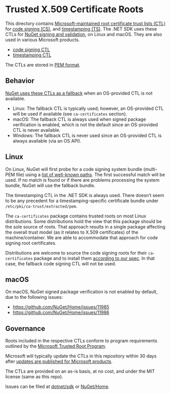 # Trusted X.509 Certificate Roots

This directory contains [Microsoft-maintained root certificate trust lists (CTL)](https://learn.microsoft.com/security/trusted-root/program-requirements) for [code signing (CS)](https://en.wikipedia.org/wiki/Code_signing), and [timestamping (TS)](https://en.wikipedia.org/wiki/Code_signing#Time-stamping). The .NET SDK uses these CTLs for [NuGet signing and validation](https://learn.microsoft.com/en-us/nuget/reference/signed-packages-reference), on Linux and macOS. They are also used in various Microsoft products.

* [code signing CTL](codesignctl.pem)
* [timestamping CTL](timestampctl.pem)

The CTLs are stored in [PEM format](https://en.wikipedia.org/wiki/Privacy-Enhanced_Mail).

## Behavior

[NuGet uses these CTLs as a fallback](https://github.com/dotnet/sdk/issues/25686) when an OS-provided CTL is not available.

* Linux: The fallback CTL is typically used; however, an OS-provided CTL will be used if available (see `ca-certificates` section).
* macOS: The fallback CTL is always used when signed package verification is enabled, which is not the default since an OS-provided CTL is never available.
* Windows: The fallback CTL is never used since an OS-provided CTL is always available (via an OS API).

## Linux

On Linux, NuGet will first probe for a code signing system bundle (multi-PEM file) using a [list of well-known paths](https://github.com/dotnet/designs/blob/main/accepted/2021/signed-package-verification/re-enable-signed-package-verification-technical.md#linux). The first successful match will be used. If no match is found or if there are problems processing the system bundle, NuGet will use the fallback bundle.

The timestamping CTL in the .NET SDK is always used. There doesn’t seem to be any precedent for a timestamping-specific certificate bundle under `/etc/pki/ca-trust/extracted/pem`.

The `ca-certificates` package contains trusted roots on most Linux distributions. Some distributions hold the view that this package should be the sole source of roots. That approach results in a single package affecting the overall trust model (as it relates to X.509 certificates) of the machine/container. We are able to accommodate that approach for code signing root certificates.

Distributions are welcome to source the code signing roots for their `ca-certificates` package and to install them [according to our spec](https://github.com/dotnet/designs/blob/main/accepted/2021/signed-package-verification/re-enable-signed-package-verification-technical.md#linux). In that case, the fallback code signing CTL will not be used.

## macOS

On macOS, NuGet signed package verification is not enabled by default, due to the following issues:

* <https://github.com/NuGet/Home/issues/11985>
* <https://github.com/NuGet/Home/issues/11986>

## Governance

Roots included in the respective CTLs conform to program requirements outlined by the [Microsoft Trusted Root Program](https://docs.microsoft.com/security/trusted-root/program-requirements).

Microsoft will typically update the CTLs in this repository within 30 days after [updates are published for Microsoft products](https://docs.microsoft.com/security/trusted-root/release-notes).

The CTLs are provided on an as-is basis, at no cost, and under the MIT license (same as this repo).

Issues can be filed at [dotnet/sdk](https://github.com/dotnet/sdk/issues) or [NuGet/Home](https://github.com/NuGet/Home/issues).
